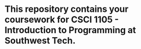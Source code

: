 # This repository contains your coursework for CSCI 1105 - Introduction to Programming at Southwest Tech.
